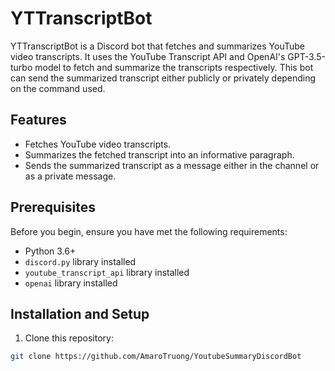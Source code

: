 # YTTranscriptBot

YTTranscriptBot is a Discord bot that fetches and summarizes YouTube video transcripts. It uses the YouTube Transcript API and OpenAI's GPT-3.5-turbo model to fetch and summarize the transcripts respectively. This bot can send the summarized transcript either publicly or privately depending on the command used.

## Features
- Fetches YouTube video transcripts.
- Summarizes the fetched transcript into an informative paragraph.
- Sends the summarized transcript as a message either in the channel or as a private message.

## Prerequisites
Before you begin, ensure you have met the following requirements:
- Python 3.6+
- `discord.py` library installed
- `youtube_transcript_api` library installed
- `openai` library installed

## Installation and Setup
1. Clone this repository: 
```bash
git clone https://github.com/AmaroTruong/YoutubeSummaryDiscordBot
